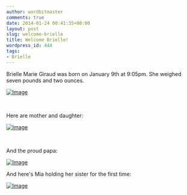 ```yaml
---
author: wordbitmaster
comments: true
date: 2014-01-24 00:41:35+00:00
layout: post
slug: welcome-brielle
title: Welcome Brielle!
wordpress_id: 444
tags:
- Brielle
---
```


Brielle Marie Giraud was born on January 9th at 9:05pm. She weighed seven pounds and two ounces.

[![Image](http://wordbitarchives.files.wordpress.com/2014/01/imag1289_burst004.jpg?w=487)](http://wordbitarchives.files.wordpress.com/2014/01/imag1289_burst004.jpg)

 

Here are mother and daughter:

[![Image](http://wordbitarchives.files.wordpress.com/2014/01/imag1314_burst002.jpg?w=487)](http://wordbitarchives.files.wordpress.com/2014/01/imag1314_burst002.jpg)

 

And the proud papa:

[![Image](http://wordbitarchives.files.wordpress.com/2014/01/imag1292.jpg?w=487)](http://wordbitarchives.files.wordpress.com/2014/01/imag1292.jpg)

And here's Mia holding her sister for the first time:

[![Image](http://wordbitarchives.files.wordpress.com/2014/01/imag1303_burst004.jpg?w=487)](http://wordbitarchives.files.wordpress.com/2014/01/imag1303_burst004.jpg)
